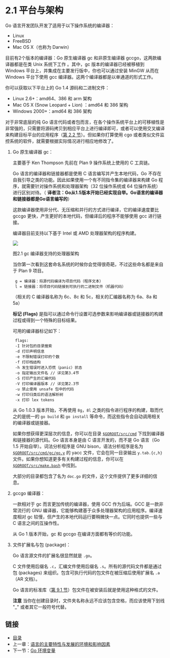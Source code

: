 # 2.1 平台与架构

Go 语言开发团队开发了适用于以下操作系统的编译器：

* Linux
* FreeBSD
* Mac OS X（也称为 Darwin）

目前有2个版本的编译器：Go 原生编译器 gc 和非原生编译器 gccgo，这两款编译器都是在类 Unix 系统下工作 。其中，gc 版本的编译器已经被移植到 Windows 平台上，并集成在主要发行版中，你也可以通过安装 MinGW 从而在 Windows 平台下使用 gcc 编译器。这两个编译器都是以单通道的形式工作。

你可以获取以下平台上的 Go 1.4 源码和二进制文件：

* Linux 2.6+：amd64、386 和 arm 架构
* Mac OS X (Snow Leopard + Lion) ：amd64 和 386 架构
* Windows 2000+：amd64 和 386 架构

对于非常底层的纯 Go 语言代码或者包而言，在各个操作系统平台上的可移植性是非常强的，只需要将源码拷贝到相应平台上进行编译即可，或者可以使用交叉编译来构建目标平台的应用程序（[第 2.2 节](02.2.md)）。但如果你打算使用 cgo 或者类似文件监控系统的软件，就需要根据实际情况进行相应地修改了。

1.  Go 原生编译器 gc：

    主要基于 Ken Thompson 先前在 Plan 9 操作系统上使用的 C 工具链。

    Go 语言的编译器和链接器都是使用 C 语言编写并产生本地代码，Go 不存在自我引导之类的功能。因此如果使用一个有不同指令集的编译器来构建 Go 程序，就需要针对操作系统和处理器架构（32 位操作系统或 64 位操作系统）进行区别对待。（ **译者注：Go从1.5版本开始已经实现自举。Go语言的编译器和链接器都是Go语言编写的**）

    这款编译器使用非分代、无压缩和并行的方式进行编译，它的编译速度要比 gccgo 更快，产生更好的本地代码，但编译后的程序不能够使用 gcc 进行链接。

    编译器目前支持以下基于 Intel 或 AMD 处理器架构的程序构建。

    ![](images/2.1.gc.jpg)

    图2.1 gc 编译器支持的处理器架构

    当你第一次看到这套命名系统的时候你会觉得很奇葩，不过这些命名都是来自于 Plan 9 项目。

    ```
     g = 编译器：将源代码编译为项目代码（程序文本）
     l = 链接器：将项目代码链接到可执行的二进制文件（机器代码）
    ```

    （相关的 C 编译器名称为 6c、8c 和 5c，相关的汇编器名称为 6a、8a 和 5a）

    **标记 (Flags)** 是指可以通过命令行设置可选参数来影响编译器或链接器的构建过程或得到一个特殊的目标结果。

    可用的编译器标记如下：

    ```
     flags:
     -I 针对包的目录搜索
     -d 打印声明信息
     -e 不限制错误打印的个数
     -f 打印栈结构
     -h 发生错误时进入恐慌（panic）状态
     -o 指定输出文件名 // 详见第3.4节
     -S 打印产生的汇编代码
     -V 打印编译器版本 // 详见第2.3节
     -u 禁止使用 unsafe 包中的代码
     -w 打印归类后的语法解析树
     -x 打印 lex tokens
    ```

    从 Go 1.0.3 版本开始，不再使用 `8g`，`8l` 之类的指令进行程序的构建，取而代之的是统一的 `go build` 和 `go install` 等命令，而这些指令会自动调用相关的编译器或链接器。

    如果你想获得更深层次的信息，你可以在目录 [`$GOROOT/src/cmd`](https://github.com/golang/go/tree/master/src/cmd) 下找到编译器和链接器的源代码。Go 语言本身是由 C 语言开发的，而不是 Go 语言（Go 1.5 开始自举）。词法分析程序是 GNU bison，语法分析程序是名为 [`$GOROOT/src/cmd/gc/go.y`](https://github.com/golang/go/blob/master/src%2Fcmd%2Finternal%2Fgc%2Fgo.y) 的 yacc 文件，它会在同一目录输出 `y.tab.{c,h}` 文件。如果你想知道更多有关构建过程的信息，你可以在 [`$GOROOT/src/make.bash`](https://github.com/golang/go/blob/master/src/make.bash) 中找到。

    大部分的目录都包含了名为 `doc.go` 的文件，这个文件提供了更多详细的信息。
2.  gccgo 编译器：

    一款相对于 gc 而言更加传统的编译器，使用 GCC 作为后端。GCC 是一款非常流行的 GNU 编译器，它能够构建基于众多处理器架构的应用程序。编译速度相对 gc 较慢，但产生的本地代码运行要稍微快一点。它同时也提供一些与 C 语言之间的互操作性。

    从 Go 1 版本开始，gc 和 gccgo 在编译方面都有等价的功能。
3.  文件扩展名与包 (package)：

    Go 语言源文件的扩展名很显然就是 `.go`。

    C 文件使用后缀名 `.c`，汇编文件使用后缀名 `.s`。所有的源代码文件都是通过包 (packages) 来组织。包含可执行代码的包文件在被压缩后使用扩展名 `.a`（AR 文档）。

    Go 语言的标准库（[第 9.1 节](09.1.md)）包文件在被安装后就是使用这种格式的文件。

    **注意** 当你在创建目录时，文件夹名称永远不应该包含空格，而应该使用下划线 "\_" 或者其它一般符号代替。

## 链接

* [目录](directory.md)
* 上一章：[语言的主要特性与发展的环境和影响因素](01.2.md)
* 下一节：[Go 环境变量](02.2.md)
